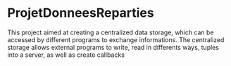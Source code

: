 # ProjetDonneesReparties

This project aimed at creating a centralized data storage, which can be accessed by different programs to exchange informations.
The centralized storage allows external programs to write, read in differents ways, tuples into a server, as well as create callbacks
